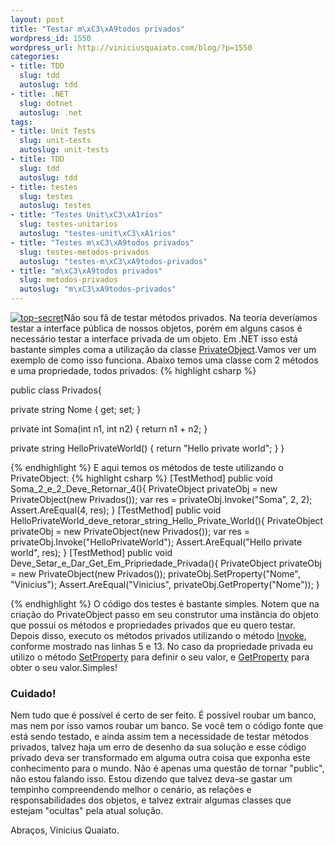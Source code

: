```yaml
--- 
layout: post
title: "Testar m\xC3\xA9todos privados"
wordpress_id: 1550
wordpress_url: http://viniciusquaiato.com/blog/?p=1550
categories: 
- title: TDD
  slug: tdd
  autoslug: tdd
- title: .NET
  slug: dotnet
  autoslug: .net
tags: 
- title: Unit Tests
  slug: unit-tests
  autoslug: unit-tests
- title: TDD
  slug: tdd
  autoslug: tdd
- title: testes
  slug: testes
  autoslug: testes
- title: "Testes Unit\xC3\xA1rios"
  slug: testes-unitarios
  autoslug: "testes-unit\xC3\xA1rios"
- title: "Testes m\xC3\xA9todos privados"
  slug: testes-metodos-privados
  autoslug: "testes-m\xC3\xA9todos-privados"
- title: "m\xC3\xA9todos privados"
  slug: metodos-privados
  autoslug: "m\xC3\xA9todos-privados"
---
```

[![](http://viniciusquaiato.com/images_posts/top-secret-150x150.jpg "top-secret")](http://viniciusquaiato.com/images_posts/top-secret.jpg)Não sou fã de testar métodos privados. Na teoria deveríamos testar a interface pública de nossos objetos, porém em alguns casos é necessário testar a interface privada de um objeto. Em .NET isso está bastante simples coma a utilização da classe [PrivateObject](http://msdn.microsoft.com/en-us/library/microsoft.visualstudio.testtools.unittesting.privateobject(VS.80).aspx).Vamos ver um exemplo de como isso funciona. Abaixo temos uma classe com 2 métodos e uma propriedade, todos privados:
{% highlight csharp %}

public class Privados{    

private string Nome { get;
    set;
    }
    
private int Soma(int n1, int n2)    {
return n1 + n2;
    }
    
private string HelloPrivateWorld()    {
return "Hello 
private world";
    }
}

{% endhighlight %}
E aqui temos os métodos de teste utilizando o PrivateObject:
{% highlight csharp %}
[TestMethod]
public void Soma_2_e_2_Deve_Retornar_4(){    PrivateObject privateObj = new PrivateObject(new Privados());
var res = privateObj.Invoke("Soma", 2, 2);
    Assert.AreEqual(4, res);
    }
[TestMethod]
public void HelloPrivateWorld_deve_retorar_string_Hello_Private_World(){    PrivateObject privateObj = new PrivateObject(new Privados());
var res = privateObj.Invoke("HelloPrivateWorld");
    Assert.AreEqual("Hello 
private world", res);
    }
[TestMethod]
public void Deve_Setar_e_Dar_Get_Em_Pripriedade_Privada(){    PrivateObject privateObj = new PrivateObject(new Privados());
    privateObj.SetProperty("Nome", "Vinicius");
    Assert.AreEqual("Vinicius", privateObj.GetProperty("Nome"));
    }

{% endhighlight %}
O código dos testes é bastante simples. Notem que na criação do PrivateObject passo em seu construtor uma instância do objeto que possui os métodos e propriedades privados que eu quero testar. Depois disso, executo os métodos privados utilizando o método [Invoke](http://msdn.microsoft.com/en-US/library/microsoft.visualstudio.testtools.unittesting.privateobject.invoke(v=VS.80).aspx), conforme mostrado nas linhas 5 e 13. No caso da propriedade privada eu utilizo o método [SetProperty](http://msdn.microsoft.com/en-US/library/microsoft.visualstudio.testtools.unittesting.privateobject.setproperty(v=VS.80).aspx) para definir o seu valor, e [GetProperty](http://msdn.microsoft.com/en-US/library/microsoft.visualstudio.testtools.unittesting.privateobject.getproperty(v=VS.80).aspx) para obter o seu valor.Simples!

### Cuidado!
Nem tudo que é possível é certo de ser feito. É possível roubar um banco, mas nem por isso vamos roubar um banco. Se você tem o código fonte que está sendo testado, e ainda assim tem a necessidade de testar métodos privados, talvez haja um erro de desenho da sua solução e esse código privado deva ser transformado em alguma outra coisa que exponha este conhecimento para o mundo. Não é apenas uma questão de tornar "public", não estou falando isso. Estou dizendo que talvez deva-se gastar um tempinho compreendendo melhor o cenário, as relações e responsabilidades dos objetos, e talvez extrair algumas classes que estejam "ocultas" pela atual solução.

Abraços,
Vinicius Quaiato.
